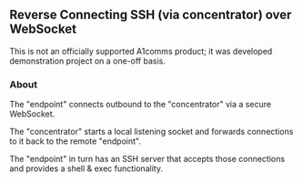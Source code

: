 ## Reverse Connecting SSH (via concentrator) over WebSocket

This is not an officially supported A1comms product; it was developed demonstration project on a one-off basis.

### About

The "endpoint" connects outbound to the "concentrator" via a secure WebSocket.

The "concentrator" starts a local listening socket and forwards connections to it back to the remote "endpoint".

The "endpoint" in turn has an SSH server that accepts those connections and provides a shell & exec functionality.
